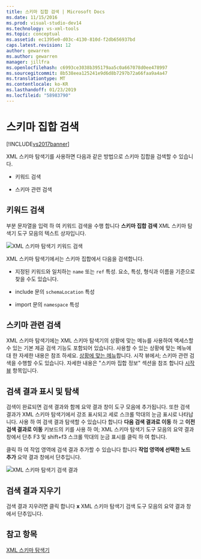 ```yaml
---
title: 스키마 집합 검색 | Microsoft Docs
ms.date: 11/15/2016
ms.prod: visual-studio-dev14
ms.technology: vs-xml-tools
ms.topic: conceptual
ms.assetid: ec1395e0-d03c-4130-810d-f2db656937bd
caps.latest.revision: 12
author: gewarren
ms.author: gewarren
manager: jillfra
ms.openlocfilehash: c6993ce3038b395179aa5c0a667078d0ee478997
ms.sourcegitcommit: 8b538eea125241e9d6d8b7297b72a66faa9a4a47
ms.translationtype: MT
ms.contentlocale: ko-KR
ms.lasthandoff: 01/23/2019
ms.locfileid: "58983790"
---
```

# <a name="searching-the-schema-set"></a>스키마 집합 검색
[!INCLUDE[vs2017banner](../includes/vs2017banner.md)]

  
XML 스키마 탐색기를 사용하면 다음과 같은 방법으로 스키마 집합을 검색할 수 있습니다.  
  
-   키워드 검색  
  
-   스키마 관련 검색  
  
## <a name="keyword-search"></a>키워드 검색  
 부분 문자열을 입력 하 여 키워드 검색을 수행 합니다 **스키마 집합 검색** XML 스키마 탐색기 도구 모음의 텍스트 상자입니다.  
  
 ![XML 스키마 탐색기 키워드 검색](../xml-tools/media/schemaexplorersearch.gif "SchemaExplorerSearch")  
  
 XML 스키마 탐색기에서는 스키마 집합에서 다음을 검색합니다.  
  
-   지정된 키워드와 일치하는 `name` 또는 `ref` 특성. 요소, 특성, 형식과 이름을 기준으로 찾을 수도 있습니다.  
  
-   include 문의 `schemaLocation` 특성  
  
-   import 문의 `namespace` 특성  
  
## <a name="schema-specific-search"></a>스키마 관련 검색  
 XML 스키마 탐색기에는 XML 스키마 탐색기의 상황에 맞는 메뉴를 사용하여 액세스할 수 있는 기본 제공 검색 기능도 포함되어 있습니다. 사용할 수 있는 상황에 맞는 메뉴에 대 한 자세한 내용은 참조 하세요. [상황에 맞는 메뉴](../xml-tools/context-menus-xml-schema-explorer.md)합니다. 시작 뷰에서; 스키마 관련 검색을 수행할 수도 있습니다. 자세한 내용은 "스키마 집합 정보" 섹션을 참조 합니다 [시작 뷰](../xml-tools/start-view.md) 항목입니다.  
  
## <a name="displaying-and-navigating-search-results"></a>검색 결과 표시 및 탐색  
 검색이 완료되면 검색 결과와 함께 요약 결과 창이 도구 모음에 추가됩니다. 또한 검색 결과가 XML 스키마 탐색기에서 강조 표시되고 세로 스크롤 막대의 눈금 표시로 나타납니다. 사용 하 여 검색 결과 탐색할 수 있습니다 합니다 **다음 검색 결과로 이동** 하 고 **이전 검색 결과로 이동** 키보드의 키를 사용 하 여; XML 스키마 탐색기 도구 모음의 요약 결과 창에서 단추 F3 및 shift+f3 스크롤 막대의 눈금 표시를 클릭 하 여 합니다.  
  
 클릭 하 여 작업 영역에 검색 결과 추가할 수 있습니다 합니다 **작업 영역에 선택한 노드 추가** 요약 결과 창에서 단추입니다.  
  
 ![XML 스키마 탐색기 검색 결과](../xml-tools/media/schemaexplorersearchresult.gif "SchemaExplorerSearchResult")  
  
## <a name="clearing-search-results"></a>검색 결과 지우기  
 검색 결과 지우려면 클릭 합니다 **x** XML 스키마 탐색기 검색 도구 모음의 요약 결과 창에서 단추입니다.  
  
## <a name="see-also"></a>참고 항목  
 [XML 스키마 탐색기](../xml-tools/xml-schema-explorer.md)
